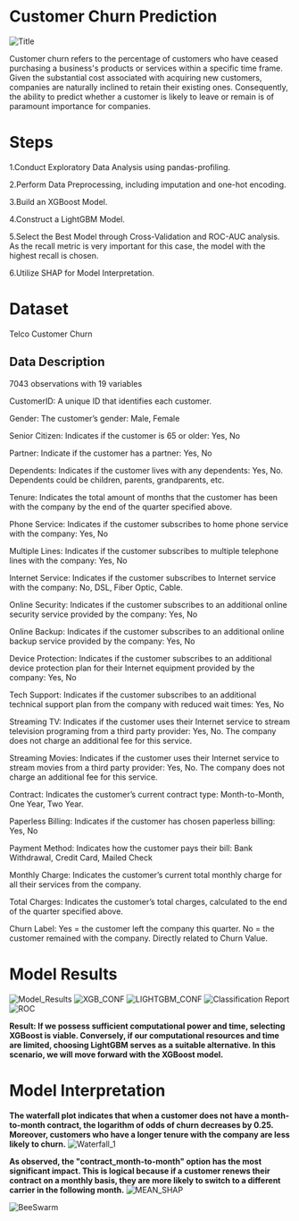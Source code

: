 # Customer Churn Prediction 

![Title](https://github.com/ufuksecilmis/CustomerChurn_with_XGBoost/assets/51096261/65966cab-b18c-40d4-8006-775e1f2fd78b)
 
Customer churn refers to the percentage of customers who have ceased purchasing a business's products or services within a specific time frame. Given the substantial cost associated with acquiring new customers, companies are naturally inclined to retain their existing ones. Consequently, the ability to predict whether a customer is likely to leave or remain is of paramount importance for companies.

# Steps
1.Conduct Exploratory Data Analysis using pandas-profiling.

2.Perform Data Preprocessing, including imputation and one-hot encoding.

3.Build an XGBoost Model.

4.Construct a LightGBM Model.

5.Select the Best Model through Cross-Validation and ROC-AUC analysis.  As the recall metric is very important for this case, the model with the highest recall is chosen.

6.Utilize SHAP for Model Interpretation.

# Dataset
Telco Customer Churn

## Data Description

7043 observations with 19 variables

CustomerID: A unique ID that identifies each customer.

Gender: The customer’s gender: Male, Female

Senior Citizen: Indicates if the customer is 65 or older: Yes, No

Partner: Indicate if the customer has a partner: Yes, No

Dependents: Indicates if the customer lives with any dependents: Yes, No. Dependents could be children, parents, grandparents, etc.

Tenure: Indicates the total amount of months that the customer has been with the company by the end of the quarter specified above.

Phone Service: Indicates if the customer subscribes to home phone service with the company: Yes, No

Multiple Lines: Indicates if the customer subscribes to multiple telephone lines with the company: Yes, No

Internet Service: Indicates if the customer subscribes to Internet service with the company: No, DSL, Fiber Optic, Cable.

Online Security: Indicates if the customer subscribes to an additional online security service provided by the company: Yes, No

Online Backup: Indicates if the customer subscribes to an additional online backup service provided by the company: Yes, No

Device Protection: Indicates if the customer subscribes to an additional device protection plan for their Internet equipment provided by the company: Yes, No

Tech Support: Indicates if the customer subscribes to an additional technical support plan from the company with reduced wait times: Yes, No

Streaming TV: Indicates if the customer uses their Internet service to stream television programing from a third party provider: Yes, No. The company does not charge an additional fee for this service.

Streaming Movies: Indicates if the customer uses their Internet service to stream movies from a third party provider: Yes, No. The company does not charge an additional fee for this service.

Contract: Indicates the customer’s current contract type: Month-to-Month, One Year, Two Year.

Paperless Billing: Indicates if the customer has chosen paperless billing: Yes, No

Payment Method: Indicates how the customer pays their bill: Bank Withdrawal, Credit Card, Mailed Check

Monthly Charge: Indicates the customer’s current total monthly charge for all their services from the company.

Total Charges: Indicates the customer’s total charges, calculated to the end of the quarter specified above.

Churn Label: Yes = the customer left the company this quarter. No = the customer remained with the company. Directly related to Churn Value.


# Model Results

![Model_Results](https://github.com/ufuksecilmis/CustomerChurn_with_XGBoost/assets/51096261/244fc6fc-2efe-44f1-aedf-3f504af8a5f4)
![XGB_CONF](https://github.com/ufuksecilmis/CustomerChurn_with_XGBoost/assets/51096261/65991614-1dbd-46af-8394-cb08b66f9f65)
![LIGHTGBM_CONF](https://github.com/ufuksecilmis/CustomerChurn_with_XGBoost/assets/51096261/4ecd71ba-367e-4f99-a68e-3bb9811aba84)
![Classification Report](https://github.com/ufuksecilmis/CustomerChurn_with_XGBoost/assets/51096261/92475017-7d07-4821-b921-f5053f207a28)
![ROC](https://github.com/ufuksecilmis/CustomerChurn_with_XGBoost/assets/51096261/7021212e-378f-472d-9183-0e7f58ee7884)

**Result: If we possess sufficient computational power and time, selecting XGBoost is viable. Conversely, if our computational resources and time are limited, choosing LightGBM serves as a suitable alternative. In this scenario, we will move forward with the XGBoost model.**

# Model Interpretation

**The waterfall plot indicates that when a customer does not have a month-to-month contract, the logarithm of odds of churn decreases by 0.25. Moreover, customers who have a longer tenure with the company  are less likely to churn.**
![Waterfall_1](https://github.com/ufuksecilmis/CustomerChurn_with_XGBoost/assets/51096261/6b8fc6fc-8b58-4517-9a71-c4d4e18f699c)

**As observed, the "contract_month-to-month" option has the most significant impact. This is logical because if a customer renews their contract on a monthly basis, they are more likely to switch to a different carrier in the following month.**
![MEAN_SHAP](https://github.com/ufuksecilmis/CustomerChurn_with_XGBoost/assets/51096261/65ee7299-7f05-478e-9c16-51bed40543d3)

![BeeSwarm](https://github.com/ufuksecilmis/CustomerChurn_with_XGBoost/assets/51096261/9d747f0d-868d-49cf-8548-a29a7ff94a23)




